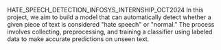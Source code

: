 HATE_SPEECH_DETECTION_INFOSYS_INTERNSHIP_OCT2024
In this project, we aim to build a model that can automatically detect whether a given piece of text is considered "hate speech" or "normal." The process involves collecting, preprocessing, and training a classifier using labeled data to make accurate predictions on unseen text.